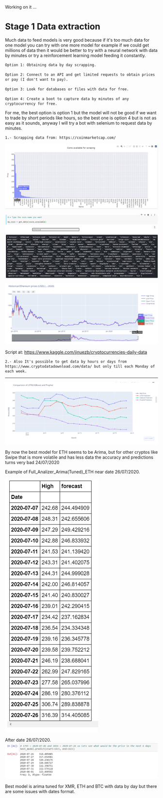 Working on it ...

# Stage 1 Data extraction

Much data to feed models is very good because if it's too much data for one model you can try with one more model for example if we could get millions of data then it would be better to try with a neural network with data by minutes or try a reinforcement learning model feeding it constantly.


    Option 1: Obtaining data by day scrapping.

    Option 2: Connect to an API and get limited requests to obtain prices or pay (I don't want to pay).

    Option 3: Look for databases or files with data for free.

    Option 4: Create a boot to capture data by minutes of any cryptocurrency for free.

For me, the best option is option 1 but the model will not be good if we want to trade by short periods like hours, so the best one is option 4 but is not as easy as it sounds, anyway I will try a bot with selenium to request data by minutes.

    1.- Scrapping data from: https://coinmarketcap.com/ 

![Coins](Images/coinsav.png)

![Coins](Images/typecoin.png)

![Coins](Images/rangesgraph.png)


Script at: https://www.kaggle.com/jinuezb/cryptocurrencies-daily-data
    
    2.- Also It's possible to get data by hours or days from https://www.cryptodatadownload.com/data/ but only till each Monday of each week.

--------------------------------------------------------------------------------------------------------------------------------------------------------------------------------------------------------------------------------



![Models](Images/First_comparizon_time_series.png)

By now the best model for ETH seems to be Arima, but for other cryptos like Swipe that is more 
volatile and has less data the accuracy and predictions turns very bad 24/07/2020

Example of Full_Analizer_Arima(Tuned)_ETH near date 26/07/2020.

![Arima-ETH](Images/high_vs_forecast.png)

After date 26/07/2020.
![Arima-ETH](Images/arima_eth_6preds.png)


Best model is arima tuned for XMR, ETH and BTC with data by day but there are some issues with dates format.